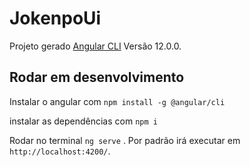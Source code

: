 # JokenpoUi

Projeto gerado [Angular CLI](https://github.com/angular/angular-cli) Versão 12.0.0.

## Rodar em desenvolvimento
Instalar o angular com `npm install -g @angular/cli`

instalar as dependências com `npm i` 

Rodar no terminal `ng serve` . Por padrão irá executar em `http://localhost:4200/`.
